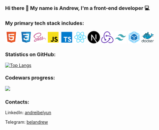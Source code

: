 ### Hi there 👋 My name is Andrew, I'm a front-end developer 💻

### My primary tech stack includes:

<img src='./techs/html.svg' width='40' alt='HTML'>&nbsp;
<img src='./techs/css.svg' width='40' alt='CSS'>
<img src='./techs/sass.svg' width='40' alt='SASS/SCSS'>
<img src='./techs/js.svg' width='40' alt='JavaScript'>
<img src='./techs/ts.svg' width='40' alt='TypeScript'>
<img src='./techs/react.svg' width='40' alt='React'>
<img src='./techs/nextjs.svg' width='40' alt='Next.js'>
<img src='./techs/redux.svg' width='40' alt='Redux'>
<img src='./techs/tailwind.svg' width='40' alt='Tailwind'>
<img src='./techs/webpack.svg' width='40' alt='Webpack'>
<img src='./techs/docker.svg' width='40' alt='Docker'>

### Statistics on GitHub:

[![Top Langs](https://github-readme-stats.vercel.app/api/top-langs/?username=andreibelyun)](https://github.com/andreibelyun)

### Codewars progress:

[<img src="https://www.codewars.com/users/andreibelyun/badges/large">](https://www.codewars.com/users/andreibelyun)

### Contacts:

LinkedIn: [andreibelyun](https://www.linkedin.com/in/andreibelyun/)

Telegram: [belandrew](https://t.me/belandrew)
